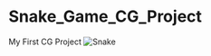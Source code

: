 # Snake_Game_CG_Project
My First CG Project
![Snake](https://user-images.githubusercontent.com/91598274/180408818-35f4516c-d121-44d4-a10c-1cd015edf5f8.PNG)
